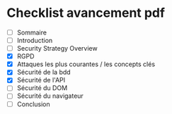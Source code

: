 # Checklist avancement pdf

- [ ] Sommaire
- [ ] Introduction
- [ ] Security Strategy Overview
- [x] RGPD
- [x] Attaques les plus courantes / les concepts clés
- [x] Sécurité de la bdd
- [x] Sécurité de l'API
- [ ] Sécurité du DOM
- [ ] Sécurité du navigateur
- [ ] Conclusion
